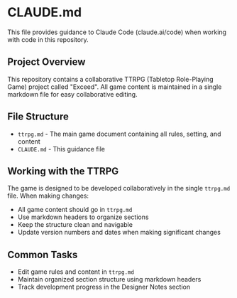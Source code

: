 # CLAUDE.md

This file provides guidance to Claude Code (claude.ai/code) when working with code in this repository.

## Project Overview

This repository contains a collaborative TTRPG (Tabletop Role-Playing Game) project called "Exceed". All game content is maintained in a single markdown file for easy collaborative editing.

## File Structure

- `ttrpg.md` - The main game document containing all rules, setting, and content
- `CLAUDE.md` - This guidance file

## Working with the TTRPG

The game is designed to be developed collaboratively in the single `ttrpg.md` file. When making changes:

- All game content should go in `ttrpg.md`
- Use markdown headers to organize sections
- Keep the structure clean and navigable
- Update version numbers and dates when making significant changes

## Common Tasks

- Edit game rules and content in `ttrpg.md`
- Maintain organized section structure using markdown headers
- Track development progress in the Designer Notes section
